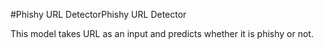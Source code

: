#Phishy URL DetectorPhishy URL Detector

This model takes URL as an input and predicts whether it is phishy or not.
